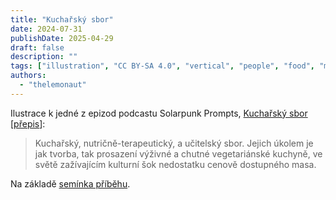 ```yaml
---
title: "Kuchařský sbor"
date: 2024-07-31
publishDate: 2025-04-29
draft: false
description: ""
tags: ["illustration", "CC BY-SA 4.0", "vertical", "people", "food", "media"]
authors:
  - "thelemonaut"
---
```


Ilustrace k jedné z epizod podcastu Solarpunk Prompts, [Kuchařský sbor](https://podcast.tomasino.org/@SolarpunkPrompts/episodes/the-chefs) [[přepis](https://wiki.tomasino.org/writing/Solarpunk-Prompts---The-Chefs)]:

> Kuchařský, nutričně-terapeutický, a učitelský sbor. Jejich úkolem je jak tvorba, tak prosazení výživné a chutné vegetariánské kuchyně, ve světě zažívajícím kulturní šok nedostatku cenově dostupného masa.

Na základě [semínka příběhu](cz/seeds/the-chefs).
